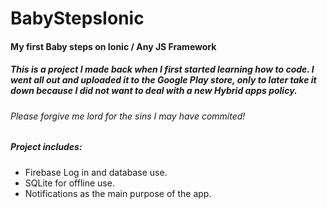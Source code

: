 # BabyStepsIonic
#### My first Baby steps on Ionic / Any JS Framework

##### This is a project I made back when I first started learning how to code. I went all out and uploaded it to the Google Play store, only to later take it down because I did not want to deal with a new Hybrid apps policy.

###### Please forgive me lord for the sins I may have commited!

##### Project includes:

- Firebase Log in and database use.
- SQLite for offline use.
- Notifications as the main purpose of the app.


